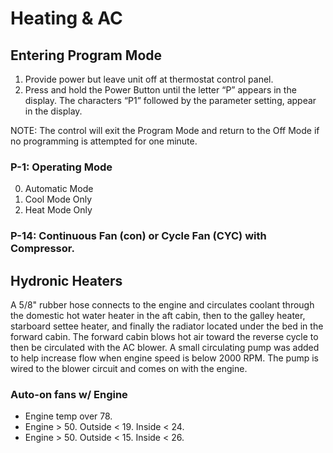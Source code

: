 # Heating & AC

## Entering Program Mode

1. Provide power but leave unit off at thermostat control panel.
2. Press and hold the Power Button until the letter “P” appears in the display. The characters “P1” followed by the parameter setting, appear in the display.

NOTE: The control will exit the Program Mode and return to the Off Mode if no programming is attempted for one minute.

### P-1: Operating Mode

0. Automatic Mode
1. Cool Mode Only
2. Heat Mode Only

### P-14: Continuous Fan (con) or Cycle Fan (CYC) with Compressor.

## Hydronic Heaters

A 5/8" rubber hose connects to the engine and circulates coolant through the domestic hot water heater in the aft cabin, then to the galley heater, starboard settee heater, and finally the radiator located under the bed in the forward cabin. The forward cabin blows hot air toward the reverse cycle to then be circulated with the AC blower. A small circulating pump was added to help increase flow when engine speed is below 2000 RPM. The pump is wired to the blower circuit and comes on with the engine.

### Auto-on fans w/ Engine

- Engine temp over 78.
- Engine > 50. Outside < 19. Inside < 24.
- Engine > 50. Outside < 15. Inside < 26.
